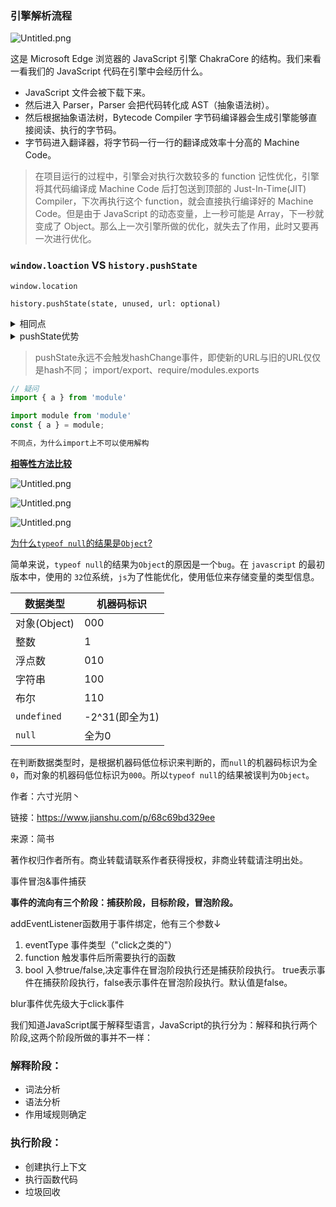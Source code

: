 
### 引擎解析流程


![Untitled.png](/notion/images/998b1f85b3cc1d9acc852e2611260d99.png)


这是 Microsoft Edge 浏览器的 JavaScript 引擎 ChakraCore 的结构。我们来看一看我们的 JavaScript 代码在引擎中会经历什么。

- JavaScript 文件会被下载下来。
- 然后进入 Parser，Parser 会把代码转化成 AST（抽象语法树）。
- 然后根据抽象语法树，Bytecode Compiler 字节码编译器会生成引擎能够直接阅读、执行的字节码。
- 字节码进入翻译器，将字节码一行一行的翻译成效率十分高的 Machine Code。
> 在项目运行的过程中，引擎会对执行次数较多的 function 记性优化，引擎将其代码编译成 Machine Code 后打包送到顶部的 Just-In-Time(JIT) Compiler，下次再执行这个 function，就会直接执行编译好的 Machine Code。但是由于 JavaScript 的动态变量，上一秒可能是 Array，下一秒就变成了 Object。那么上一次引擎所做的优化，就失去了作用，此时又要再一次进行优化。

### `window.loaction` **VS** `history.pushState`


`window.location` 


`history.pushState(state, unused, url: optional)` 

<details>
<summary>相同点</summary>

修改hash都会产生历史记录


</details>

<details>
<summary>pushState优势</summary>
- 新的url可以是与当前url相同源的任何url，`window.location`只有修改hash时才会保持在相同的文档中
- 修改url是可选的（optional）, `window.location = '#foo'`   如果hash不是 ‘#foo’ 则会产生一条历史记录
- 

</details>

> pushState永远不会触发hashChange事件，即使新的URL与旧的URL仅仅是hash不同；
> import/export、require/modules.exports

```javascript
// 疑问
import { a } from 'module' 

import module from 'module'
const { a } = module;

不同点，为什么import上不可以使用解构
```


[**相等性方法比较**](https://developer.mozilla.org/zh-CN/docs/Web/JavaScript/Equality_comparisons_and_sameness#%E7%9B%B8%E7%AD%89%E6%80%A7%E6%96%B9%E6%B3%95%E6%AF%94%E8%BE%83)


![Untitled.png](/notion/images/3c4004a017ebf34ada31bc8e52a7772f.png)


![Untitled.png](/notion/images/d658fa4c22bab94a7975579900d01604.png)


![Untitled.png](/notion/images/9979ae5d90c0971ff4b6616a678b843c.png)


[为什么](https://links.jianshu.com/go?to=https%3A%2F%2Flink.juejin.cn%3Ftarget%3Dhttps%253A%252F%252Fblog.csdn.net%252Fwoshinidedege%252Farticle%252Fdetails%252F78659183%253FlocationNum%253D10%2526fps%253D1)[`typeof null`](https://links.jianshu.com/go?to=https%3A%2F%2Flink.juejin.cn%3Ftarget%3Dhttps%253A%252F%252Fblog.csdn.net%252Fwoshinidedege%252Farticle%252Fdetails%252F78659183%253FlocationNum%253D10%2526fps%253D1)[的结果是](https://links.jianshu.com/go?to=https%3A%2F%2Flink.juejin.cn%3Ftarget%3Dhttps%253A%252F%252Fblog.csdn.net%252Fwoshinidedege%252Farticle%252Fdetails%252F78659183%253FlocationNum%253D10%2526fps%253D1)[`Object`](https://links.jianshu.com/go?to=https%3A%2F%2Flink.juejin.cn%3Ftarget%3Dhttps%253A%252F%252Fblog.csdn.net%252Fwoshinidedege%252Farticle%252Fdetails%252F78659183%253FlocationNum%253D10%2526fps%253D1)[?](https://links.jianshu.com/go?to=https%3A%2F%2Flink.juejin.cn%3Ftarget%3Dhttps%253A%252F%252Fblog.csdn.net%252Fwoshinidedege%252Farticle%252Fdetails%252F78659183%253FlocationNum%253D10%2526fps%253D1)


简单来说，`typeof null`的结果为`Object`的原因是一个`bug`。在 `javascript` 的最初版本中，使用的 `32`位系统，`js`为了性能优化，使用低位来存储变量的类型信息。


| 数据类型        | 机器码标识       |
| ----------- | ----------- |
| 对象(Object)  | 000         |
| 整数          | 1           |
| 浮点数         | 010         |
| 字符串         | 100         |
| 布尔          | 110         |
| `undefined` | -2^31(即全为1) |
| `null`      | 全为0         |


在判断数据类型时，是根据机器码低位标识来判断的，而`null`的机器码标识为全`0`，而对象的机器码低位标识为`000`。所以`typeof null`的结果被误判为`Object`。


作者：六寸光阴丶


链接：https://www.jianshu.com/p/68c69bd329ee


来源：简书


著作权归作者所有。商业转载请联系作者获得授权，非商业转载请注明出处。


事件冒泡&事件捕获


**事件的流向有三个阶段：捕获阶段，目标阶段，冒泡阶段。**


addEventListener函数用于事件绑定，他有三个参数↓

1. eventType 事件类型（"click之类的"）
2. function 触发事件后所需要执行的函数
3. bool 入参true/false,决定事件在冒泡阶段执行还是捕获阶段执行。
true表示事件在捕获阶段执行，false表示事件在冒泡阶段执行。默认值是false。

blur事件优先级大于click事件


我们知道JavaScript属于解释型语言，JavaScript的执行分为：解释和执行两个阶段,这两个阶段所做的事并不一样：


### 解释阶段：

- 词法分析
- 语法分析
- 作用域规则确定

### 执行阶段：

- 创建执行上下文
- 执行函数代码
- 垃圾回收

